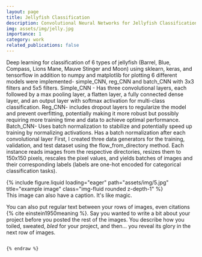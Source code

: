 ```yaml
---
layout: page
title: Jellyfish Classification
description: Convolutional Neural Networks for Jellyfish Classification. Used deep learning tools including Keras, SkLearn, and TensorFlow.
img: assets/img/jelly.jpg
importance: 1
category: work
related_publications: false
---
```


Deep learning for classification of 6 types of jellyfish (Barrel, Blue, Compass, Lions Mane, Mauve Stinger and Moon) using sklearn, keras, and tensorflow in addition to numpy and matplotlib for plotting
6 different models were implemented- simple_CNN, reg_CNN and batch_CNN with 3x3 filters and 5x5 filters. 
Simple_CNN - Has three convolutional layers, each followed by a max pooling layer, a flatten layer, a fully connected dense layer, and an output layer with softmax activation for multi-class classification.
Reg_CNN- includes dropout layers to regularize the model and prevent overfitting, potentially making it more robust but possibly requiring more training time and data to achieve optimal performance.
Batch_CNN- Uses batch normalization to stabilize and potentially speed up training by normalizing activations. Has a batch normalization after each convolutional layer
First, I created three data generators for the training, validation, and test dataset using the flow_from_directory method. Each instance reads images from the respective directories, resizes them to 150x150 pixels, rescales the pixel values, and yields batches of images and their corresponding labels (labels are one-hot encoded for categorical classification tasks).


</div>
<div class="row">
    <div class="col-sm mt-3 mt-md-0">
        {% include figure.liquid loading="eager" path="assets/img/5.jpg" title="example image" class="img-fluid rounded z-depth-1" %}
    </div>
</div>
<div class="caption">
    This image can also have a caption. It's like magic.
</div>

You can also put regular text between your rows of images, even citations {% cite einstein1950meaning %}.
Say you wanted to write a bit about your project before you posted the rest of the images.
You describe how you toiled, sweated, _bled_ for your project, and then... you reveal its glory in the next row of images.



```

{% endraw %}
